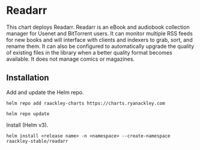 # Readarr

This chart deploys Readarr. Readarr is an eBook and audiobook collection manager for Usenet and BitTorrent users. It can monitor multiple RSS feeds for new books and will interface with clients and indexers to grab, sort, and rename them. It can also be configured to automatically upgrade the quality of existing files in the library when a better quality format becomes available. It does not manage comics or magazines.

## Installation

Add and update the Helm repo.

```
helm repo add raackley-charts https://charts.ryanackley.com
```

```
helm repo update
```

Install (Helm v3).

```
helm install <release name> -n <namespace> --create-namespace raackley-stable/readarr
```
